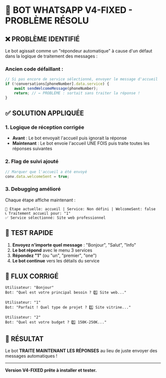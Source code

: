 # 🔧 BOT WHATSAPP V4-FIXED - PROBLÈME RÉSOLU

## ❌ PROBLÈME IDENTIFIÉ

Le bot agissait comme un "répondeur automatique" à cause d'un défaut dans la logique de traitement des messages :

### Ancien code défaillant :
```javascript
// Si pas encore de service sélectionné, envoyer le message d'accueil
if (!conversations[phoneNumber].data.service) {
    await sendWelcomeMessage(phoneNumber);
    return; // ← PROBLÈME : sortait sans traiter la réponse !
}
```

## ✅ SOLUTION APPLIQUÉE

### 1. Logique de réception corrigée
- **Avant** : Le bot envoyait l'accueil puis ignorait la réponse
- **Maintenant** : Le bot envoie l'accueil UNE FOIS puis traite toutes les réponses suivantes

### 2. Flag de suivi ajouté
```javascript
// Marquer que l'accueil a été envoyé
conv.data.welcomeSent = true;
```

### 3. Debugging amélioré
Chaque étape affiche maintenant :
```
🔄 Étape actuelle: accueil | Service: Non défini | WelcomeSent: false
📞 Traitement accueil pour: "1"
✅ Service sélectionné: Site web professionnel
```

## 🚀 TEST RAPIDE

1. **Envoyez n'importe quel message** : "Bonjour", "Salut", "Info"
2. **Le bot répond** avec le menu 3 services
3. **Répondez "1"** (ou "un", "premier", "one")  
4. **Le bot continue** vers les détails du service

## 📱 FLUX CORRIGÉ

```
Utilisateur: "Bonjour"
Bot: "Quel est votre principal besoin ? 1️⃣ Site web..."

Utilisateur: "1"  
Bot: "Parfait ! Quel type de projet ? 1️⃣ Site vitrine..."

Utilisateur: "2"
Bot: "Quel est votre budget ? 1️⃣ 150K-250K..."
```

## 🎯 RÉSULTAT

Le bot **TRAITE MAINTENANT LES RÉPONSES** au lieu de juste envoyer des messages automatiques !

---
**Version V4-FIXED prête à installer et tester.**